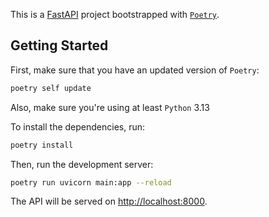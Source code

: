 This is a [FastAPI](https://fastapi.tiangolo.com/) project bootstrapped with [`Poetry`](https://python-poetry.org/).

## Getting Started

First, make sure that you have an updated version of `Poetry`:

```bash
poetry self update
```

Also, make sure you're using at least `Python` 3.13

To install the dependencies, run:

```bash
poetry install
```

Then, run the development server:

```bash
poetry run uvicorn main:app --reload
```

The API will be served on [http://localhost:8000](http://localhost:8000).
